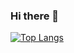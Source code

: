 ### Hi there 👋
[![Top Langs](https://github-readme-stats.vercel.app/api/top-langs/?username=elq81hc)](https://github.com/anuraghazra/github-readme-stats)
<!--
**elq81hc/elq81hc** is a ✨ _special_ ✨ repository because its `README.md` (this file) appears on your GitHub profile.

Here are some ideas to get you started:

- 🔭 I’m currently working on ...
- 🌱 I’m currently learning ...
- 👯 I’m looking to collaborate on ...
- 🤔 I’m looking for help with ...
- 💬 Ask me about ...
- 📫 How to reach me: ...
- 😄 Pronouns: ...
- ⚡ Fun fact: ...
-->

